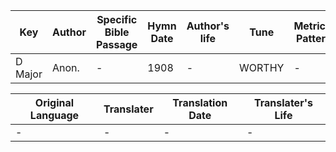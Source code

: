 Key | Author   | Specific Bible Passage     |Hymn Date |Author's life |Tune |Metrical Pattern   |Composer/Source
-- | --------- | ---------------------------|----------|--------------|-----|-------------------|-------------  
D Major |Anon. |- |1908 |- |WORTHY |- |-

Original Language | Translater | Translation Date   | Translater's Life  
----------------- | --------- | --------------------|-------------     
\- |- |- |-
